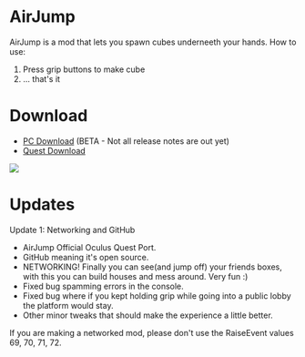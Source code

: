 # AirJump
AirJump is a mod that lets you spawn cubes underneeth your hands.
How to use:
1. Press grip buttons to make cube
2. ... that's it

# Download
* [PC Download](https://github.com/fchb1239/AirJump/raw/main/Downloads/AirJump.dll) (BETA - Not all release notes are out yet)
* [Quest Download](https://www.youtube.com/watch?v=yPYZpwSpKmA)

![](Gifs/networked_airjump_2.gif)

# Updates
Update 1: Networking and GitHub
* AirJump Official Oculus Quest Port.
* GitHub meaning it's open source.
* NETWORKING! Finally you can see(and jump off) your friends boxes, with this you can build houses and mess around. Very fun :)
* Fixed bug spamming errors in the console.
* Fixed bug where if you kept holding grip while going into a public lobby the platform would stay.
* Other minor tweaks that should make the experience a little better.






If you are making a networked mod, please don't use the RaiseEvent values 69, 70, 71, 72.
